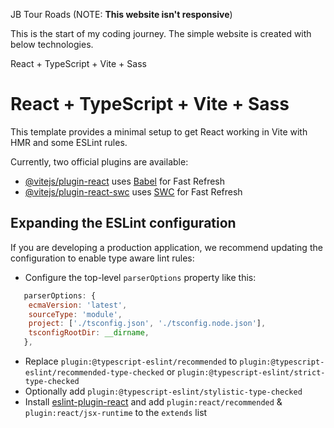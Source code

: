 JB Tour Roads (NOTE: <b>This website isn't responsive</b>)

This is the start of my coding journey.
The simple website is created with below technologies.

React + TypeScript + Vite + Sass

# React + TypeScript + Vite + Sass

This template provides a minimal setup to get React working in Vite with HMR and some ESLint rules.

Currently, two official plugins are available:

-  [@vitejs/plugin-react](https://github.com/vitejs/vite-plugin-react/blob/main/packages/plugin-react/README.md) uses [Babel](https://babeljs.io/) for Fast Refresh
-  [@vitejs/plugin-react-swc](https://github.com/vitejs/vite-plugin-react-swc) uses [SWC](https://swc.rs/) for Fast Refresh

## Expanding the ESLint configuration

If you are developing a production application, we recommend updating the configuration to enable type aware lint rules:

-  Configure the top-level `parserOptions` property like this:

```js
   parserOptions: {
    ecmaVersion: 'latest',
    sourceType: 'module',
    project: ['./tsconfig.json', './tsconfig.node.json'],
    tsconfigRootDir: __dirname,
   },
```

-  Replace `plugin:@typescript-eslint/recommended` to `plugin:@typescript-eslint/recommended-type-checked` or `plugin:@typescript-eslint/strict-type-checked`
-  Optionally add `plugin:@typescript-eslint/stylistic-type-checked`
-  Install [eslint-plugin-react](https://github.com/jsx-eslint/eslint-plugin-react) and add `plugin:react/recommended` & `plugin:react/jsx-runtime` to the `extends` list
